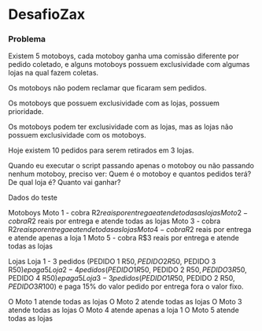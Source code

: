 # DesafioZax

### Problema
Existem 5 motoboys, cada motoboy ganha uma comissão diferente por pedido coletado, e alguns motoboys possuem exclusividade com algumas lojas na qual fazem coletas.

Os motoboys não podem reclamar que ficaram sem pedidos.

Os motoboys que possuem exclusividade com as lojas, possuem prioridade.

Os motoboys podem ter exclusividade com as lojas, mas as lojas não possuem exclusividade com os motoboys.

Hoje existem 10 pedidos para serem retirados em 3 lojas.

Quando eu executar o script passando apenas o motoboy ou não passando nenhum motoboy, preciso ver:
Quem é o motoboy e quantos pedidos terá?
De qual loja é?
Quanto vai ganhar?

Dados do teste

Motoboys
Moto 1 - cobra R$2 reais por entrega e atende todas as lojas
Moto 2 - cobra R$2 reais por entrega e atende todas as lojas
Moto 3 - cobra R$2 reais por entrega e atende todas as lojas
Moto 4 - cobra R$2 reais por entrega e atende apenas a loja 1
Moto 5 - cobra R$3 reais por entrega e atende todas as lojas

Lojas
Loja 1 - 3 pedidos (PEDIDO 1 R$50, PEDIDO 2 R$50, PEDIDO 3 R$50) e paga 5% do valor pedido por entrega fora o valor fixo. 
Loja 2 - 4 pedidos (PEDIDO 1 R$50, PEDIDO 2 R$50, PEDIDO 3 R$50, PEDIDO 4 R$50) e paga 5% do valor pedido por entrega fora o valor fixo.
Loja 3 - 3 pedidos (PEDIDO 1 R$50, PEDIDO 2 R$50, PEDIDO 3 R$100) e paga 15% do valor pedido por entrega fora o valor fixo.

O Moto 1 atende todas as lojas
O Moto 2 atende todas as lojas
O Moto 3 atende todas as lojas
O Moto 4 atende apenas a loja 1
O Moto 5 atende todas as lojas
